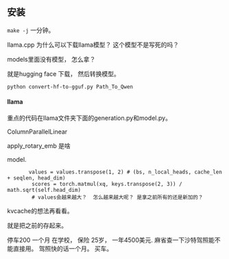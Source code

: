 

## 安装

`make -j` 一分钟。 





llama.cpp 为什么可以下载llama模型？ 这个模型不是写死的吗？ 

models里面没有模型， 怎么拿？ 

就是hugging face 下载， 然后转换模型。 

```
python convert-hf-to-gguf.py Path_To_Qwen
```





#### llama

重点的代码在llama文件夹下面的generation.py和model.py。

ColumnParallelLinear

apply_rotary_emb 是啥 



model.

```
       values = values.transpose(1, 2) # (bs, n_local_heads, cache_len + seqlen, head_dim)
        scores = torch.matmul(xq, keys.transpose(2, 3)) / math.sqrt(self.head_dim)
        # values会越来越大？  怎么越来越大呢？ 是拿之前所有的还是新加的？ 
```



kvcache的想法再看看。 

就是把之前的存起来。 

停车200 一个月  在学校， 保险 25岁， 一年4500美元. 麻省查一下沙特驾照能不能直接用。  驾照快的话一个月。 买车。
